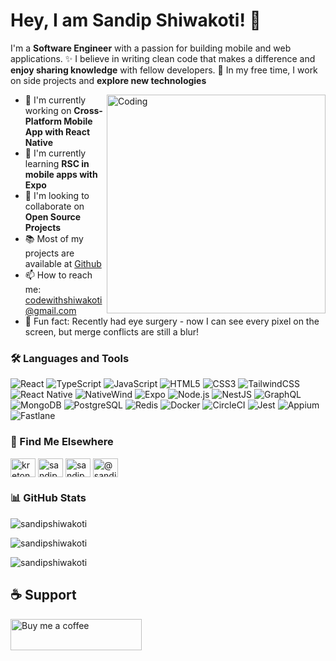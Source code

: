 # Hey, I am Sandip Shiwakoti! 👋

I'm a **Software Engineer** with a passion for building mobile and web applications. ✨ I believe in writing clean code that makes a difference and **enjoy sharing knowledge** with fellow developers. 🚀 In my free time, I work on side projects and **explore new technologies**

<img align="right" src="https://raw.githubusercontent.com/abhisheknaiidu/abhisheknaiidu/master/code.gif" width="350" alt="Coding"/>

- 🔭 I'm currently working on **Cross-Platform Mobile App with React Native**
- 🌱 I'm currently learning **RSC in mobile apps with Expo**
- 👯 I'm looking to collaborate on **Open Source Projects**
- 📚 Most of my projects are available at [Github](https://github.com/sandipshiwakoti?tab=repositories)
- 📫 How to reach me: codewithshiwakoti@gmail.com
- 🎉 Fun fact: Recently had eye surgery - now I can see every pixel on the screen, but merge conflicts are still a blur!

### 🛠️ Languages and Tools

![React](https://img.shields.io/badge/-React-61DAFB?style=flat-square&logo=react&logoColor=black)
![TypeScript](https://img.shields.io/badge/-TypeScript-3178C6?style=flat-square&logo=typescript&logoColor=white)
![JavaScript](https://img.shields.io/badge/-JavaScript-F7DF1E?style=flat-square&logo=javascript&logoColor=black)
![HTML5](https://img.shields.io/badge/-HTML5-E34F26?style=flat-square&logo=html5&logoColor=white)
![CSS3](https://img.shields.io/badge/-CSS3-1572B6?style=flat-square&logo=css3&logoColor=white)
![TailwindCSS](https://img.shields.io/badge/-TailwindCSS-38B2AC?style=flat-square&logo=tailwind-css&logoColor=white)
![React Native](https://img.shields.io/badge/-React_Native-61DAFB?style=flat-square&logo=react&logoColor=black)
![NativeWind](https://img.shields.io/badge/-NativeWind-38B2AC?style=flat-square&logo=tailwind-css&logoColor=white)
![Expo](https://img.shields.io/badge/-Expo-000020?style=flat-square&logo=expo&logoColor=white)
![Node.js](https://img.shields.io/badge/-Node.js-339933?style=flat-square&logo=node.js&logoColor=white)
![NestJS](https://img.shields.io/badge/-NestJS-E0234E?style=flat-square&logo=nestjs&logoColor=white)
![GraphQL](https://img.shields.io/badge/-GraphQL-E10098?style=flat-square&logo=graphql&logoColor=white)
![MongoDB](https://img.shields.io/badge/-MongoDB-47A248?style=flat-square&logo=mongodb&logoColor=white)
![PostgreSQL](https://img.shields.io/badge/-PostgreSQL-336791?style=flat-square&logo=postgresql&logoColor=white)
![Redis](https://img.shields.io/badge/-Redis-DC382D?style=flat-square&logo=redis&logoColor=white)
![Docker](https://img.shields.io/badge/-Docker-2496ED?style=flat-square&logo=docker&logoColor=white)
![CircleCI](https://img.shields.io/badge/-CircleCI-343434?style=flat-square&logo=circleci&logoColor=white)
![Jest](https://img.shields.io/badge/-Jest-C21325?style=flat-square&logo=jest&logoColor=white)
![Appium](https://img.shields.io/badge/-Appium-663399?style=flat-square&logo=appium&logoColor=white)
![Fastlane](https://img.shields.io/badge/-Fastlane-00F200?style=flat-square&logo=fastlane&logoColor=white)

### 🤝 Find Me Elsewhere

<p align="left">
<a href="https://twitter.com/kreton_x" target="blank"><img align="center" src="https://raw.githubusercontent.com/rahuldkjain/github-profile-readme-generator/master/src/images/icons/Social/twitter.svg" alt="kreton_x" height="30" width="40" /></a>
<a href="https://linkedin.com/in/sandipshiwakoti" target="blank"><img align="center" src="https://raw.githubusercontent.com/rahuldkjain/github-profile-readme-generator/master/src/images/icons/Social/linked-in-alt.svg" alt="sandipshiwakoti" height="30" width="40" /></a>
<a href="https://bsky.app/profile/sandipshiwakoti.bsky.social" target="blank"><img align="center" src="https://upload.wikimedia.org/wikipedia/commons/7/7a/Bluesky_Logo.svg" alt="sandipshiwakoti.bsky.social" height="30" width="40" /></a>
<a href="https://www.producthunt.com/@sandip_shiwakoti" target="blank"><img align="center" src="https://cdn.worldvectorlogo.com/logos/product-hunt.svg" alt="@sandipshiwakoti" height="30" width="40" /></a>
</p>

### 📊 GitHub Stats

<p align="left">
<img src="https://github-readme-stats.vercel.app/api/top-langs?username=sandipshiwakoti&show_icons=true&locale=en&layout=compact&theme=dark" alt="sandipshiwakoti" />
</p>

<p>
<img align="center" src="https://github-readme-stats.vercel.app/api?username=sandipshiwakoti&show_icons=true&locale=en&theme=dark" alt="sandipshiwakoti" />
</p>

<p>
<img align="center" src="https://github-readme-streak-stats.herokuapp.com/?user=sandipshiwakoti&theme=dark" alt="sandipshiwakoti" />
</p>

## ☕ Support

<p>
<a href="https://www.buymeacoffee.com/codewithshq">
  <img align="left" src="https://cdn.buymeacoffee.com/buttons/v2/default-yellow.png" height="50" width="210" alt="Buy me a coffee" />
</a>
</p>
<br><br>
